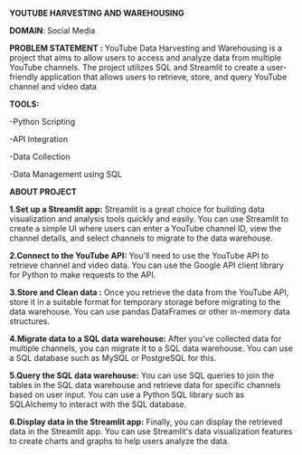 

**YOUTUBE HARVESTING AND WAREHOUSING**

**DOMAIN**:
Social Media

**PROBLEM STATEMENT :**
YouTube Data Harvesting and Warehousing is a project that aims to allow users to access and analyze data from multiple YouTube channels. The project utilizes SQL and Streamlit to create a user-friendly application that allows users to retrieve, store, and query YouTube channel and video data

**TOOLS:**

-Python Scripting

-API Integration

-Data Collection

-Data Management using SQL

**ABOUT PROJECT**

**1.Set up a Streamlit app:**
Streamlit is a great choice for building data visualization and analysis tools quickly and easily. You can use Streamlit to create a simple UI where users can enter a YouTube channel ID, view the channel details, and select channels to migrate to the data warehouse.

**2.Connect to the YouTube API:**
You'll need to use the YouTube API to retrieve channel and video data. You can use the Google API client library for Python to make requests to the API.

**3.Store and Clean data :**
Once you retrieve the data from the YouTube API, store it in a suitable format for temporary storage before migrating to the data warehouse. You can use pandas DataFrames or other in-memory data structures.

**4.Migrate data to a SQL data warehouse:**
After you've collected data for multiple channels, you can migrate it to a SQL data warehouse. You can use a SQL database such as MySQL or PostgreSQL for this.

**5.Query the SQL data warehouse:**
You can use SQL queries to join the tables in the SQL data warehouse and retrieve data for specific channels based on user input. You can use a Python SQL library such as SQLAlchemy to interact with the SQL database.

**6.Display data in the Streamlit app:**
Finally, you can display the retrieved data in the Streamlit app. You can use Streamlit's data visualization features to create charts and graphs to help users analyze the data.
